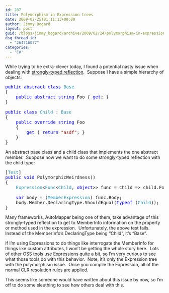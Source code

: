 ```yaml
---
id: 287
title: Polymorphism in Expression trees
date: 2009-02-25T01:11:13+00:00
author: Jimmy Bogard
layout: post
guid: /blogs/jimmy_bogard/archive/2009/02/24/polymorphism-in-expression-trees.aspx
dsq_thread_id:
  - "264716077"
categories:
  - 'C#'
---
```

While trying to be extra-clever today, I found a potential nasty issue when dealing with [strongly-typed reflection](http://weblogs.asp.net/cazzu/archive/2006/07/06/Linq-beyond-queries_3A00_-strong-typed-reflection_2100_.aspx).&#160; Suppose I have a simple hierarchy of objects:

<pre><span style="color: blue">public abstract class </span><span style="color: #2b91af">Base
</span>{
    <span style="color: blue">public abstract string </span>Foo { <span style="color: blue">get</span>; }
}

<span style="color: blue">public class </span><span style="color: #2b91af">Child </span>: <span style="color: #2b91af">Base
</span>{
    <span style="color: blue">public override string </span>Foo
    {
        <span style="color: blue">get </span>{ <span style="color: blue">return </span><span style="color: #a31515">"asdf"</span>; }
    }
}</pre>

[](http://11011.net/software/vspaste)

An abstract base class and a child class that implements the one abstract member.&#160; Suppose now we want to do some strongly-typed reflection with the child type:

<pre>[<span style="color: #2b91af">Test</span>]
<span style="color: blue">public void </span>PolymorphicWeirdness()
{
    <span style="color: #2b91af">Expression</span>&lt;<span style="color: #2b91af">Func</span>&lt;<span style="color: #2b91af">Child</span>, <span style="color: blue">object</span>&gt;&gt; func = child =&gt; child.Foo;

    <span style="color: blue">var </span>body = (<span style="color: #2b91af">MemberExpression</span>) func.Body;
    body.Member.DeclaringType.ShouldEqual(<span style="color: blue">typeof </span>(<span style="color: #2b91af">Child</span>));
}</pre>

[](http://11011.net/software/vspaste)

Many frameworks, AutoMapper being one of them, take advantage of this strongly-typed reflection to get to MemberInfo information on the property or method used in the expression.&#160; Unfortunately, the above test fails.&#160; Instead of the MemberInfo’s DeclaringType being “Child”, it’s “Base”.

If I’m using Expressions to do things like interrogate the MemberInfo for things like custom attributes, I won’t be getting the whole story here.&#160; Lots of other OSS tools use Expressions quite a bit, so I’m very curious to see what those tools do with this behavior.&#160; Note, it’s only the Expression tree with the polymorphism issue.&#160; Once you compile the Expression, all of the normal CLR resolution rules are applied.

This seems like someone would have written about this issue by now, so I’m off to do some sleuthing to see how others deal with this.